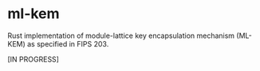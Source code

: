 # ml-kem
Rust implementation of module-lattice key encapsulation mechanism (ML-KEM) as specified in FIPS 203.

[IN PROGRESS]
